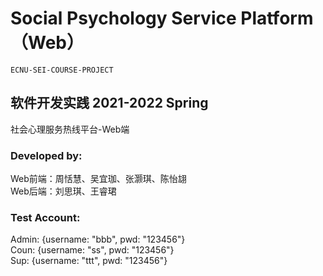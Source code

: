 # Social Psychology Service Platform（Web）

````
ECNU-SEI-COURSE-PROJECT
````

## 软件开发实践 2021-2022 Spring

社会心理服务热线平台-Web端

### Developed by:
Web前端：周恬慧、吴宜珈、张灏琪、陈怡翃  
Web后端：刘思琪、王睿珺

### Test Account:
Admin: {username: "bbb", pwd: "123456"}  
Coun: {username: "ss", pwd: "123456"}  
Sup: {username: "ttt", pwd: "123456"}
